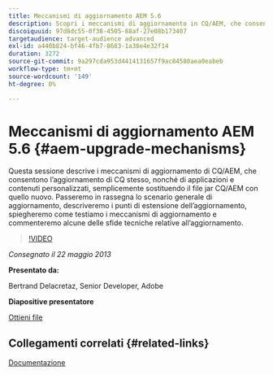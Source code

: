 ```yaml
---
title: Meccanismi di aggiornamento AEM 5.6
description: Scopri i meccanismi di aggiornamento in CQ/AEM, che consentono l’aggiornamento di CQ stesso, nonché di applicazioni e contenuti personalizzati, semplicemente sostituendo il file jar CQ/AEM con quello nuovo. Passeremo in rassegna lo scenario generale di aggiornamento, descriveremo i punti di estensione dell’aggiornamento, spiegheremo come testiamo i meccanismi di aggiornamento e commenteremo alcune delle sfide tecniche relative all’aggiornamento.
discoiquuid: 97d8dc55-0f38-4505-88af-27e08b173407
targetaudience: target-audience advanced
exl-id: a440b824-bf46-4fb7-8683-1a38e4e32f14
duration: 3272
source-git-commit: 9a297cda953d4414131657f9ac84580aea0eabeb
workflow-type: tm+mt
source-wordcount: '149'
ht-degree: 0%

---
```


# Meccanismi di aggiornamento AEM 5.6 {#aem-upgrade-mechanisms}

Questa sessione descrive i meccanismi di aggiornamento di CQ/AEM, che consentono l’aggiornamento di CQ stesso, nonché di applicazioni e contenuti personalizzati, semplicemente sostituendo il file jar CQ/AEM con quello nuovo. Passeremo in rassegna lo scenario generale di aggiornamento, descriveremo i punti di estensione dell’aggiornamento, spiegheremo come testiamo i meccanismi di aggiornamento e commenteremo alcune delle sfide tecniche relative all’aggiornamento.

>[!VIDEO](https://video.tv.adobe.com/v/19576/?quality=9)

*Consegnato il 22 maggio 2013*

**Presentato da:**

Bertrand Delacretaz, Senior Developer, Adobe

**Diapositive presentatore**

[Ottieni file](assets/cqgems-bdelacretaz-cq-upgrades-2013-05-22.pdf)

## Collegamenti correlati {#related-links}

[Documentazione](https://docs.adobe.com/docs/en/cq/current/deploying/upgrading.html)

<!--
[Get back to the Overview](https://helpx.adobe.com/experience-manager/kt/eseminars/gems/aem-index.html)
-->
